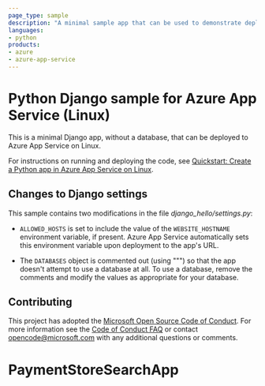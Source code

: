 ```yaml
---
page_type: sample
description: "A minimal sample app that can be used to demonstrate deploying Django apps to Azure App Service on Linux."
languages:
- python
products:
- azure
- azure-app-service
---
```


# Python Django sample for Azure App Service (Linux)

This is a minimal Django app, without a database, that can be deployed to Azure App Service on Linux.

For instructions on running and deploying the code, see [Quickstart: Create a Python app in Azure App Service on Linux](https://docs.microsoft.com/azure/app-service/quickstart-python).

## Changes to Django settings

This sample contains two modifications in the file *django_hello/settings.py*:

- `ALLOWED_HOSTS` is set to include the value of the `WEBSITE_HOSTNAME` environment variable, if present. Azure App Service automatically sets this environment variable upon deployment to the app's URL.

- The `DATABASES` object is commented out (using """) so that the app doesn't attempt to use a database at all. To use a database, remove the comments and modify the values as appropriate for your database.

## Contributing

This project has adopted the [Microsoft Open Source Code of Conduct](https://opensource.microsoft.com/codeofconduct/). For more information see the [Code of Conduct FAQ](https://opensource.microsoft.com/codeofconduct/faq/) or contact [opencode@microsoft.com](mailto:opencode@microsoft.com) with any additional questions or comments.
# PaymentStoreSearchApp
